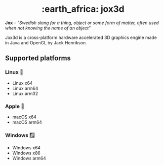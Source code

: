 <h1 align="center">:earth_africa: jox3d</h1>

**Jox** - *"Swedish slang for a thing, object or some form of matter, often used when not knowing the name of an object"*

Jox3d is a cross-platform hardware accelerated 3D graphics engine made in Java and OpenGL by Jack Henrikson.

## Supported platforms
### Linux :penguin:
- Linux x64
- Linux arm64
- Linux arm32

### Apple 🍎
- macOS x64
- macOS arm64

### Windows 🪟
- Windows x64
- Windows x86
- Windows arm64
